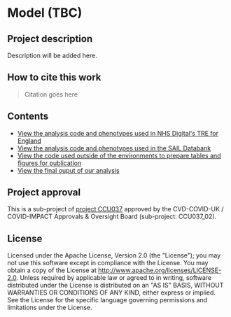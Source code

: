 # Model (TBC)

## Project description

Description will be added here.

## How to cite this work
> Citation goes here

## Contents

* [View the analysis code and phenotypes used in NHS Digital's TRE for England](https://github.com/BHFDSC/CCU037_02/tree/main/england)
* [View the analysis code and phenotypes used in the SAIL Databank](https://github.com/BHFDSC/CCU037_02/tree/main/wales)
* [View the code used outside of the environments to prepare tables and figures for publication](https://github.com/BHFDSC/CCU037_02/tree/main/outside)
* [View the final ouput of our analysis](https://github.com/BHFDSC/CCU037_02/tree/main/outside/output)

## Project approval

This is a sub-project of [project CCU037](https://github.com/BHFDSC/CCU037) approved by the CVD-COVID-UK / COVID-IMPACT Approvals & Oversight Board (sub-project: CCU037_02).

## License

Licensed under the Apache License, Version 2.0 (the "License"); you may not use this software except in compliance with the License. You may obtain a copy of the License at http://www.apache.org/licenses/LICENSE-2.0. Unless required by applicable law or agreed to in writing, software distributed under the License is distributed on an "AS IS" BASIS, WITHOUT WARRANTIES OR CONDITIONS OF ANY KIND, either express or implied. See the License for the specific language governing permissions and limitations under the License.
